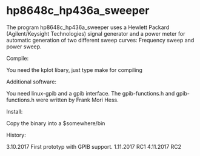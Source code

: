 # hp8648c_hp436a_sweeper
The program hp8648c_hp436a_sweeper uses a Hewlett Packard (Agilent/Keysight Technologies) signal generator and a power meter for automatic generation of two different sweep curves: Frequency sweep and power sweep.

Compile:

You need the kplot libary, just type make for compiling

Additional software:

You need linux-gpib and a gpib interface.
The gpib-functions.h and gpib-functions.h were written by Frank Mori Hess.

Install:

Copy the binary into a $somewhere/bin


History:

3.10.2017 First prototyp with GPIB support.
1.11.2017 RC1 
4.11.2017 RC2

